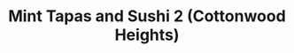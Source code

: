 ---
layout: place
title: "Mint Tapas and Sushi 2 (Cottonwood Heights)"
permalink: /utah/holladay/mint-tapas-and-sushi-2-cottonwood-heights.html
stateAbbr: UT
stateName: Utah
cityName: Holladay
seo:
  name: "Mint Tapas and Sushi 2 (Cottonwood Heights)"
  type: Restaurant
  links: null
description: "Looking for sushi in Holladay, Utah? Check out Mint Tapas and Sushi 2 (Cottonwood Heights) for a delightful Japanese dining experience. Enjoy a variety of su..."
place_id: ChIJqWMmvR1jUocREYyiBvHS1k0
photos:
  - name: >-
      places/ChIJqWMmvR1jUocREYyiBvHS1k0/photos/AeeoHcI1qvPdSIWkVwA6_TTnMavRcUXI1utefJh6q81ciIYUzEhGPlqy82r39oVS9Mvwqh9kbOWc9K1sAzNQaAQlkpKNfRLAxdOJMyQcoGIO8sTl9hOXLpec7dIufub7ueBkXprLfW8V5soVXKXwSNge-h9GsXkWCvBvFVWpaVd_DnSUVkr8mkrZoFIBFUGbrlSkWd2SxrNDuaZaxNhNHtf21ZTT6xXO3_bnULaLNelM3EtZRSZagGhxoBXWTieLKeyKOZGp5GI0MaJ23UP7b5CORGNboGRzmeeZcRMASEHpfAcmAA
    widthPx: 4032
    heightPx: 3024
    authorAttributions:
      - displayName: Mint Tapas and Sushi 2 (Cottonwood Heights)
        uri: https://maps.google.com/maps/contrib/108014099567313467760
        photoUri: >-
          https://lh3.googleusercontent.com/a-/ALV-UjWSRlmyrJg3GbtZQaMoWCdWAyYR4GyzoZrQRy11u36bnt93-_I=s100-p-k-no-mo
    flagContentUri: >-
      https://www.google.com/local/imagery/report/?cb_client=maps_api_places.places_api&image_key=!1e10!2sAF1QipPSl0dCVamI2NIQ1zhcDcrMVQoxUI_aC13zFjfl&hl=en-US
    googleMapsUri: >-
      https://www.google.com/maps/place//data=!3m4!1e2!3m2!1sAF1QipPSl0dCVamI2NIQ1zhcDcrMVQoxUI_aC13zFjfl!2e10!4m2!3m1!1s0x8752631dbd2663a9:0x4dd6d2f106a28c11
  - name: >-
      places/ChIJqWMmvR1jUocREYyiBvHS1k0/photos/AeeoHcJExDsfAQxT5oYQCfo5wgLgM2QHrpDl6lSavr7vnwd9Rq6iWAW5wMy2yIB9Ew_MbcSBW3TxS6UgMMkpgcNvd4IQMAcvj99hxn_7ckcIQM63tOg2TexjcU3-G1L-_54yqqQMSuf2MLxHnUgcXhqVcLlakKs97-Nu8UfbweCY88Ush_4x8cunIhNrRskcUSfdURJmLNR8az3ciOcs5QZvJCR5zrhmOidI7N-FYFGgXo-KvK4hWl7UP0kQdyuSE25_mUO6BXLUEM7vDp3cWAYiyv_9_lIxBgYxNiWalIyIsYE1Dw
    widthPx: 1280
    heightPx: 960
    authorAttributions:
      - displayName: Mint Tapas and Sushi 2 (Cottonwood Heights)
        uri: https://maps.google.com/maps/contrib/108014099567313467760
        photoUri: >-
          https://lh3.googleusercontent.com/a-/ALV-UjWSRlmyrJg3GbtZQaMoWCdWAyYR4GyzoZrQRy11u36bnt93-_I=s100-p-k-no-mo
    flagContentUri: >-
      https://www.google.com/local/imagery/report/?cb_client=maps_api_places.places_api&image_key=!1e10!2sAF1QipPRhzjJlf1Bdp76Qe4cC26yCPxfwEly57n1IzLe&hl=en-US
    googleMapsUri: >-
      https://www.google.com/maps/place//data=!3m4!1e2!3m2!1sAF1QipPRhzjJlf1Bdp76Qe4cC26yCPxfwEly57n1IzLe!2e10!4m2!3m1!1s0x8752631dbd2663a9:0x4dd6d2f106a28c11
  - name: >-
      places/ChIJqWMmvR1jUocREYyiBvHS1k0/photos/AeeoHcLsQvDF4-hJuuvadza1dW0ZqPFR01siUU4PjQwFJHPEJVisHN0nCu5Q5FUrEJ2D-uI7_vWvP-kuygDDZhL6fh0PAlU0gU8RHZIaVIKL5Uzh14DWmkoNWAxgmKsU6qJgMBc53sAK6TUMLt7lqUb-cd4BsqDfUOtV07nh_5Ha27Jqa8wfwaLJZosJgEharpacICPxDK2r9Nh8U_sr6tgir6cK_ROGWLrFhamOJJznzWUftYzAIoM4XyOAASTeNHQxHdEgULRKMyErt5OosNeHzYnpVFJXySqBVrzf6lVc5QVhYQ
    widthPx: 4800
    heightPx: 3201
    authorAttributions:
      - displayName: Mint Tapas and Sushi 2 (Cottonwood Heights)
        uri: https://maps.google.com/maps/contrib/108014099567313467760
        photoUri: >-
          https://lh3.googleusercontent.com/a-/ALV-UjWSRlmyrJg3GbtZQaMoWCdWAyYR4GyzoZrQRy11u36bnt93-_I=s100-p-k-no-mo
    flagContentUri: >-
      https://www.google.com/local/imagery/report/?cb_client=maps_api_places.places_api&image_key=!1e10!2sAF1QipMkJSWBP77Fp70_dMbtJtbhKQ9eVJ52VxsKp3V2&hl=en-US
    googleMapsUri: >-
      https://www.google.com/maps/place//data=!3m4!1e2!3m2!1sAF1QipMkJSWBP77Fp70_dMbtJtbhKQ9eVJ52VxsKp3V2!2e10!4m2!3m1!1s0x8752631dbd2663a9:0x4dd6d2f106a28c11
  - name: >-
      places/ChIJqWMmvR1jUocREYyiBvHS1k0/photos/AeeoHcJsesKZAo1r1w8VI4yH-ZFuAnTWh9WHZGdRkZlSzYWKQoncZO_ul9NJTxexoWtpcgI_EjhWeIn4QRl2zKOU2vTYze9-CIU-Yvs8SDUXyo7k-Y7trT3Ibo8YKnpufaxNPszWHYNH9H9LRQHElovE17Xh1BHmcAen_P5rhARXQY0LL7ESoMLTkkf9YxvUHYKsteNoQ13z--2rFyyfTOBMB1WjDBmlPv2dy8uKVjN4NqN14s2EI0Dq-mt9Q-IKxL3r0jEzgAjO7lXJAAdzHjz18Tuz5X3LHpaBAB1Oq4GNrAqwOw
    widthPx: 4800
    heightPx: 3201
    authorAttributions:
      - displayName: Mint Tapas and Sushi 2 (Cottonwood Heights)
        uri: https://maps.google.com/maps/contrib/108014099567313467760
        photoUri: >-
          https://lh3.googleusercontent.com/a-/ALV-UjWSRlmyrJg3GbtZQaMoWCdWAyYR4GyzoZrQRy11u36bnt93-_I=s100-p-k-no-mo
    flagContentUri: >-
      https://www.google.com/local/imagery/report/?cb_client=maps_api_places.places_api&image_key=!1e10!2sAF1QipO9K_PrKZTWc7Vh2iRcyL1Oe88Ipc2ZfiWEqVmr&hl=en-US
    googleMapsUri: >-
      https://www.google.com/maps/place//data=!3m4!1e2!3m2!1sAF1QipO9K_PrKZTWc7Vh2iRcyL1Oe88Ipc2ZfiWEqVmr!2e10!4m2!3m1!1s0x8752631dbd2663a9:0x4dd6d2f106a28c11
  - name: >-
      places/ChIJqWMmvR1jUocREYyiBvHS1k0/photos/AeeoHcLKSJt4qUIDydRhqMWl5S8weSfa28HZ5qq33wGn0Ncyf6Q_2wxxSzVJ0vpOhnOn2-nr6O_LxZXgowF7iTy8T5DeF40-9lZReF4dEaj7_Sg9BChmO5rGivA_61ms_RWzpD-pwfTP6ZXCZ_OulmMKfK2bkn7p6BGIH63uB8zclpnBcEP6QEU-FRpiNz2yhCEw0nzq5xbTDFzQ2OTAn_HiG47FYNtUHlD1NfQNJIArHTbpjBWV3FDUtXI1fSKoKiDImfTFT4X3wqefMXNowLer7pZSF-aBJykIp86qCQq8iTki_A
    widthPx: 4800
    heightPx: 3201
    authorAttributions:
      - displayName: Mint Tapas and Sushi 2 (Cottonwood Heights)
        uri: https://maps.google.com/maps/contrib/108014099567313467760
        photoUri: >-
          https://lh3.googleusercontent.com/a-/ALV-UjWSRlmyrJg3GbtZQaMoWCdWAyYR4GyzoZrQRy11u36bnt93-_I=s100-p-k-no-mo
    flagContentUri: >-
      https://www.google.com/local/imagery/report/?cb_client=maps_api_places.places_api&image_key=!1e10!2sAF1QipNBuSezRjPZmg3U27xwBQ0DREmAMALhg8eFqt9l&hl=en-US
    googleMapsUri: >-
      https://www.google.com/maps/place//data=!3m4!1e2!3m2!1sAF1QipNBuSezRjPZmg3U27xwBQ0DREmAMALhg8eFqt9l!2e10!4m2!3m1!1s0x8752631dbd2663a9:0x4dd6d2f106a28c11
  - name: >-
      places/ChIJqWMmvR1jUocREYyiBvHS1k0/photos/AeeoHcJGZf7Jmkf0qOUSEKr3HNVZHeozNPT1p1LY9tXInmmR05hTdKTVyND3EV5ibIka8OD4IF6ft80QRE1Xz4USaUe_LmE-wd3D3_B8xys51Q_18vI0AfAj6G94do9fiVUGdQkPdWiVekItgh7lssyB7gPdPHw8aze3DAiDGPbJITtN2PKdH-pomRv7_n3k9koHEZalOchRAnl92h4brdWOZP3WHyruapb_f-Vkjej7amC3dhSfwq0Rupyh6kLSuzx5aejQbOKiNwhX73gdqSFiNygD7IBpgEetShbRBKuchreHYQ
    widthPx: 4800
    heightPx: 3201
    authorAttributions:
      - displayName: Mint Tapas and Sushi 2 (Cottonwood Heights)
        uri: https://maps.google.com/maps/contrib/108014099567313467760
        photoUri: >-
          https://lh3.googleusercontent.com/a-/ALV-UjWSRlmyrJg3GbtZQaMoWCdWAyYR4GyzoZrQRy11u36bnt93-_I=s100-p-k-no-mo
    flagContentUri: >-
      https://www.google.com/local/imagery/report/?cb_client=maps_api_places.places_api&image_key=!1e10!2sAF1QipOP4mGrTn5SJOLKKYHkICLe090LCyKEyfvxVfoL&hl=en-US
    googleMapsUri: >-
      https://www.google.com/maps/place//data=!3m4!1e2!3m2!1sAF1QipOP4mGrTn5SJOLKKYHkICLe090LCyKEyfvxVfoL!2e10!4m2!3m1!1s0x8752631dbd2663a9:0x4dd6d2f106a28c11
  - name: >-
      places/ChIJqWMmvR1jUocREYyiBvHS1k0/photos/AeeoHcKt1-QoentqA7Ji-MWk-ObAw1sYpw3KsxbrjM_GLdTwE5la-E9nw1RXbpHD7YtXz4y7ohIiYDJOMR9KOQ6aq9e3yBetp46dCTj0P6DAQJ0x6duWymkZjPtc-tBvo9XOpoOzOXmVOdZdLRqPmNj_STXB6vvD9AlPmXi7_7NuYP3tmRGtThF9Nsf-itY0-vCn1mIXhmN_oY2uUvdwAIhD0w80N647RSV4r9S6HfSrmWxz0_FlB-KnbermyAfetrmfTL0mzvJushS9qWWTrOqBWS-xfeG8D9jdLX17aWfqgePRog
    widthPx: 4800
    heightPx: 3201
    authorAttributions:
      - displayName: Mint Tapas and Sushi 2 (Cottonwood Heights)
        uri: https://maps.google.com/maps/contrib/108014099567313467760
        photoUri: >-
          https://lh3.googleusercontent.com/a-/ALV-UjWSRlmyrJg3GbtZQaMoWCdWAyYR4GyzoZrQRy11u36bnt93-_I=s100-p-k-no-mo
    flagContentUri: >-
      https://www.google.com/local/imagery/report/?cb_client=maps_api_places.places_api&image_key=!1e10!2sAF1QipPGh2wPsjTd5o57ip2Fq_Xui9DmLhT8WnBtRdaY&hl=en-US
    googleMapsUri: >-
      https://www.google.com/maps/place//data=!3m4!1e2!3m2!1sAF1QipPGh2wPsjTd5o57ip2Fq_Xui9DmLhT8WnBtRdaY!2e10!4m2!3m1!1s0x8752631dbd2663a9:0x4dd6d2f106a28c11
  - name: >-
      places/ChIJqWMmvR1jUocREYyiBvHS1k0/photos/AeeoHcI2vjKRkRlYY_c9Nz2jj_aRCOUfmLPuXKOPJov5RWxNdKa_lERca0M5kWe4OljwBFjKadru0ahmxVHhxtTzQ7yRIcYRd2BQhp2YiKnCh-WoFQ09GjvwB-i8i_UDASh1XY4NtcJ1dMtDpqx1ec0D55kgKrVcIJC8nV4w38KpjGVzE-Rg8w3wShRQuuUT2ZRQr373fnrL8wEGqOo3S7JC5Hgv6EparRLF7xluls8eVf09CEBzFnjhKnaW2TGV0r0LFtNkQhxGGCrIvP54xv1Zj69n3BdmSp780xxJLFC6q3XquRmxflW8UmsHgp8hN7HzHR6pit5PdE1hwnq_pg6VH1GcJ5Q-s8DQjE3NkxWOhSUWfAIbsApWThHHV8VujkWyeza86ju2Votl6KYIP27fM7ywKf3u5pDkavKAjnYhPGUz6lLL
    widthPx: 4000
    heightPx: 3000
    authorAttributions:
      - displayName: Eli Casper
        uri: https://maps.google.com/maps/contrib/114301965369883969507
        photoUri: >-
          https://lh3.googleusercontent.com/a-/ALV-UjVnyyBYhfWj4EwtYS-BAC0E18UTu9y7ga7BJoVWwcOaycdhVis=s100-p-k-no-mo
    flagContentUri: >-
      https://www.google.com/local/imagery/report/?cb_client=maps_api_places.places_api&image_key=!1e10!2sCIHM0ogKEICAgID50tep7gE&hl=en-US
    googleMapsUri: >-
      https://www.google.com/maps/place//data=!3m4!1e2!3m2!1sCIHM0ogKEICAgID50tep7gE!2e10!4m2!3m1!1s0x8752631dbd2663a9:0x4dd6d2f106a28c11
  - name: >-
      places/ChIJqWMmvR1jUocREYyiBvHS1k0/photos/AeeoHcK-9L2BGzAZwRslULUhEEl722G1uGwlEihL-Oo-GyfZH3FAkgHpM347F8_WBUPJqi6pid0bf85UzHaPeITSho854cZ-EvQ4WWlvqAT4qtLylG0-Iw0k1O2W3jXYk_BMsKXdxm1V0zcl45RLCuLFw8UctfuMoseP4NE9aDZrSZp0zr4oyfdXJEwbv-KijtWxLhT9XVW_uugVNRMTuY712xPCg9R7BxazYo1ioSNzuviqS1S1XzIDdthBnjT3Uiim3TaSfk8toAktdPibQ0D-CJU8SmMOeASFqMwbBqxVubI8m_up5opXdoEnVfrAM9S_cNwmhNPUJlMem3iYgHCWzqyzzs2Cu839Fn34LKXOFY3tXsxCyICVqcTu50NUnJcjnDd0NTVyCzSiXs20w_fsJdyygBk9ZINpdnZ7jrXe92U
    widthPx: 3024
    heightPx: 4032
    authorAttributions:
      - displayName: Jory Allen
        uri: https://maps.google.com/maps/contrib/108576130387953207895
        photoUri: >-
          https://lh3.googleusercontent.com/a-/ALV-UjX5gp9-wIZnwfZ3ZWZ-LrFwpKBjo70dqk-12aqTckPBhPbBudJa9w=s100-p-k-no-mo
    flagContentUri: >-
      https://www.google.com/local/imagery/report/?cb_client=maps_api_places.places_api&image_key=!1e10!2sCIHM0ogKEICAgMCAs4zdFQ&hl=en-US
    googleMapsUri: >-
      https://www.google.com/maps/place//data=!3m4!1e2!3m2!1sCIHM0ogKEICAgMCAs4zdFQ!2e10!4m2!3m1!1s0x8752631dbd2663a9:0x4dd6d2f106a28c11
  - name: >-
      places/ChIJqWMmvR1jUocREYyiBvHS1k0/photos/AeeoHcILc274_CBj8q73EcXs8U_Z_ZIrP8Kf9E4NOZsUDEm-2h_z2tMWIsgYpbPJZZgTJPD1DVjKeVzRDFx5BE4WXpVJ5Sq-acDbG2dPewdNo9wJj4tICL5mZAlgmNgX51eMnJLENn3Vkxfts7bM5qNxBo5tPNg_sHJuoPdLLWSSPEdsjFztpfJK1DuWE0KLtiLW_HMNXvy18ZFvzC1CGWnGoB4q4oLJMZaCcpdRq-uz3_E6z7smdP1trPEJz9rw9DcHCPaB8KM5Jc1fCni5uiSzhQhGQymEm8B9Z8Gf28QsFLMUeg
    widthPx: 4800
    heightPx: 3201
    authorAttributions:
      - displayName: Mint Tapas and Sushi 2 (Cottonwood Heights)
        uri: https://maps.google.com/maps/contrib/108014099567313467760
        photoUri: >-
          https://lh3.googleusercontent.com/a-/ALV-UjWSRlmyrJg3GbtZQaMoWCdWAyYR4GyzoZrQRy11u36bnt93-_I=s100-p-k-no-mo
    flagContentUri: >-
      https://www.google.com/local/imagery/report/?cb_client=maps_api_places.places_api&image_key=!1e10!2sAF1QipNg50BzDMdMbLpwk40bn0mkNSPhLM6NuImkTvI4&hl=en-US
    googleMapsUri: >-
      https://www.google.com/maps/place//data=!3m4!1e2!3m2!1sAF1QipNg50BzDMdMbLpwk40bn0mkNSPhLM6NuImkTvI4!2e10!4m2!3m1!1s0x8752631dbd2663a9:0x4dd6d2f106a28c11
address: 3158 E 6200 S Ste B, Holladay, UT 84121, USA
street: 3158 E 6200 S Ste B
city: Holladay
state: UT
zip: '84121'
country: USA
neighborhood: null
latitude: '40.635059'
longitude: '-111.803804'
accessibility_options:
  wheelchairAccessibleParking: true
  wheelchairAccessibleEntrance: true
  wheelchairAccessibleRestroom: true
  wheelchairAccessibleSeating: true
business_status: OPERATIONAL
name: Mint Tapas and Sushi 2 (Cottonwood Heights)
google_maps_links:
  directionsUri: >-
    https://www.google.com/maps/dir//''/data=!4m7!4m6!1m1!4e2!1m2!1m1!1s0x8752631dbd2663a9:0x4dd6d2f106a28c11!3e0
  placeUri: https://maps.google.com/?cid=5608902318576798737
  writeAReviewUri: >-
    https://www.google.com/maps/place//data=!4m3!3m2!1s0x8752631dbd2663a9:0x4dd6d2f106a28c11!12e1
  reviewsUri: >-
    https://www.google.com/maps/place//data=!4m4!3m3!1s0x8752631dbd2663a9:0x4dd6d2f106a28c11!9m1!1b1
  photosUri: >-
    https://www.google.com/maps/place//data=!4m3!3m2!1s0x8752631dbd2663a9:0x4dd6d2f106a28c11!10e5
primary_type: Restaurant
opening_hours:
  regular: null
  current: null
secondary_opening_hours:
  regular:
    weekdayDescriptions: null
    type: null
  current:
    weekdayDescriptions: null
    type: null
phone: null
price_level: null
price_range: null
rating: null
rating_count: 0
website: null
reviews: null
parking_options: null
payment_options: null
allow_dogs: null
curbside_pickup: null
delivery: null
dine_in: null
good_for_children: null
good_for_groups: null
good_for_sports: null
live_music: null
menu_for_children: null
outdoor_seating: null
reservable: null
restroom: null
serves_beer: null
serves_breakfast: null
serves_brunch: null
serves_cocktails: null
serves_coffee: null
serves_dinner: null
serves_dessert: null
serves_lunch: null
serves_vegetarian_food: null
serves_wine: null
takeout: null
summary: null

---